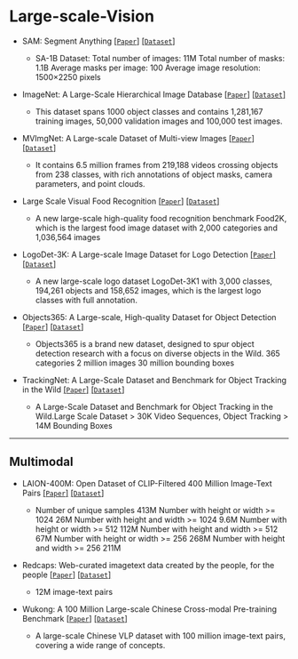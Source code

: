# Large-scale-Vision

- SAM: Segment Anything [[`Paper`]](https://arxiv.org/abs/2304.02643) [[`Dataset`]](https://segment-anything.com/dataset/index.html)
  - SA-1B Dataset:
  Total number of images: 11M
  Total number of masks: 1.1B
  Average masks per image: 100
  Average image resolution: 1500×2250 pixels

- ImageNet: A Large-Scale Hierarchical Image Database [[`Paper`]](https://ieeexplore.ieee.org/abstract/document/5206848) [[`Dataset`]](https://www.image-net.org/download.php)
  - This dataset spans 1000 object classes and contains 1,281,167 training images, 50,000 validation images and 100,000 test images. 

- MVImgNet: A Large-scale Dataset of Multi-view Images [[`Paper`]](https://arxiv.org/abs/2303.06042) [[`Dataset`]](https://gaplab.cuhk.edu.cn/projects/MVImgNet/)
  -  It contains 6.5 million frames from 219,188 videos crossing objects from 238 classes, with rich annotations of object masks, camera parameters, and point clouds. 

- Large Scale Visual Food Recognition [[`Paper`]](https://ieeexplore.ieee.org/stamp/stamp.jsp?tp=&arnumber=10019590) [[`Dataset`]](http://123.57.42.89/FoodProject.html)
  - A new large-scale high-quality food recognition benchmark Food2K, which is the largest food image dataset with 2,000 categories and 1,036,564 images

- LogoDet-3K: A Large-scale Image Dataset for Logo Detection [[`Paper`]](https://dl.acm.org/doi/pdf/10.1145/3466780) [[`Dataset`]](https://github.com/Wangjing1551/LogoDet-3K-Dataset)
  -  A new large-scale logo dataset LogoDet-3K1 with 3,000 classes, 194,261 objects and 158,652 images, which is the largest logo classes with full annotation.

- Objects365: A Large-scale, High-quality Dataset for Object Detection [[`Paper`]](https://openaccess.thecvf.com/content_ICCV_2019/papers/Shao_Objects365_A_Large-Scale_High-Quality_Dataset_for_Object_Detection_ICCV_2019_paper.pdf) [[`Dataset`]](http://www.objects365.org/overview.html)
  - Objects365 is a brand new dataset, designed to spur object detection research with a focus on diverse objects in the Wild.
    365 categories
    2 million images
    30 million bounding boxes

- TrackingNet: A Large-Scale Dataset and Benchmark for Object Tracking in the Wild [[`Paper`]](https://openaccess.thecvf.com/content_ECCV_2018/papers/Matthias_Muller_TrackingNet_A_Large-Scale_ECCV_2018_paper.pdf) [[`Dataset`]](https://tracking-net.org/)
  - A Large-Scale Dataset and Benchmark for Object Tracking in the Wild.Large Scale Dataset > 30K Video Sequences, Object Tracking > 14M Bounding Boxes

---  
## Multimodal
- LAION-400M: Open Dataset of CLIP-Filtered 400 Million Image-Text Pairs [[`Paper`]](https://arxiv.org/abs/2111.02114) [[`Dataset`]](https://laion.ai/blog/laion-400-open-dataset/)
  - Number of unique samples 413M
Number with height or width >= 1024 26M
Number with height and width >= 1024 9.6M
Number with height or width >= 512 112M
Number with height and width >= 512 67M
Number with height or width >= 256 268M
Number with height and width >= 256 211M


- Redcaps: Web-curated imagetext data created by the people, for the people  [[`Paper`]](https://arxiv.org/abs/2111.11431) [[`Dataset`]](https://redcaps.xyz/)
  -  12M image-text pairs

- Wukong: A 100 Million Large-scale Chinese Cross-modal Pre-training Benchmark [[`Paper`]](https://arxiv.org/abs/2202.06767) [[`Dataset`]](https://wukong-dataset.github.io/wukong-dataset/)
  - A large-scale Chinese VLP dataset with 100 million image-text pairs, covering a wide range of concepts.